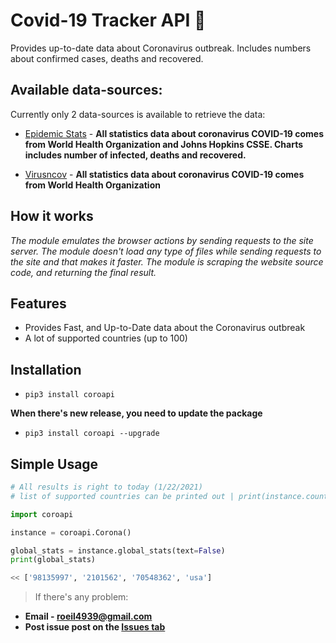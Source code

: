    # Covid-19 Tracker API :microbe:

Provides up-to-date data about Coronavirus outbreak. Includes numbers about confirmed cases, deaths and recovered.

## Available data-sources:
Currently only 2 data-sources is available to retrieve the data:

- [Epidemic Stats](https://epidemic-stats.com/coronavirus/) - **All statistics data about coronavirus COVID-19 comes from World Health Organization and Johns Hopkins CSSE. Charts includes number of infected, deaths and recovered.**

- [Virusncov](https://virusncov.com/) - **All statistics data about coronavirus COVID-19 comes from World Health Organization**

## How it works

*The module emulates the browser actions by sending requests to the site server. The module doesn't load any type of files while sending requests to the site and that makes it faster. The module is scraping the website source code, and returning the final result.*

## Features

- Provides Fast, and Up-to-Date data about the Coronavirus outbreak
- A lot of supported countries (up to 100)

## Installation
- `pip3 install coroapi`

**When there's new release, you need to update the package**
- `pip3 install coroapi --upgrade`

## Simple Usage

```python
# All results is right to today (1/22/2021)
# list of supported countries can be printed out | print(instance.countries)

import coroapi

instance = coroapi.Corona()

global_stats = instance.global_stats(text=False)
print(global_stats)

<< ['98135997', '2101562', '70548362', 'usa']
```

> If there's any problem:

- **Email - roeil4939@gmail.com**
- **Post issue post on the [Issues tab](https://github.com/r0eilevi/coronavirus-api/issues)**
